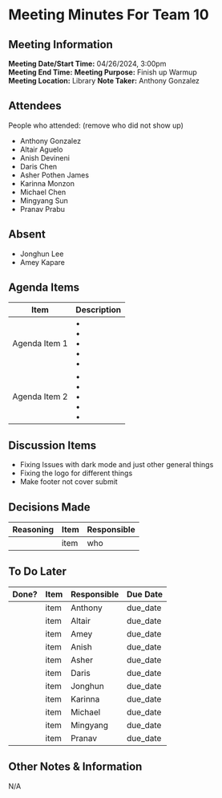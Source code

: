 # Meeting Minutes For Team 10
## Meeting Information
**Meeting Date/Start Time:** 04/26/2024, 3:00pm  
**Meeting End Time:** 
**Meeting Purpose:** Finish up Warmup  
**Meeting Location:** Library
**Note Taker:** Anthony Gonzalez 

## Attendees
People who attended:
(remove who did not show up)
- Anthony Gonzalez
- Altair Aguelo
- Anish Devineni
- Daris Chen
- Asher Pothen James
- Karinna Monzon
- Michael Chen
- Mingyang Sun
- Pranav Prabu

## Absent
- Jonghun Lee
- Amey Kapare

## Agenda Items

Item | Description
---- | ----
Agenda Item 1 | • <br>• <br>• <br>• <br>• 
Agenda Item 2 | • <br>• <br>• <br>• <br>• 

## Discussion Items
- Fixing Issues with dark mode and just other general things
- Fixing the logo for different things
- Make footer not cover submit

## Decisions Made
| Reasoning | Item | Responsible |
| ---- | ---- | ---- |
| | item | who | 

## To Do Later
| Done? | Item | Responsible | Due Date |
| ---- | ---- | ---- | ---- |
| | item | Anthony | due_date |
| | item | Altair | due_date |
| | item | Amey | due_date |
| | item | Anish | due_date |
| | item | Asher | due_date |
| | item | Daris | due_date |
| | item | Jonghun | due_date |
| | item | Karinna | due_date |
| | item | Michael | due_date |
| | item | Mingyang | due_date |
| | item | Pranav | due_date |

## Other Notes & Information
N/A
